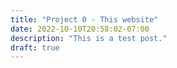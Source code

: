 ```yaml
---
title: "Project 0 - This website"
date: 2022-10-10T20:58:02-07:00
description: "This is a test post."
draft: true
---
```

